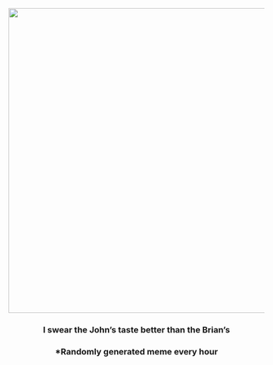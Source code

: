 <p align="center">
        <img src="https://i.redd.it/x6veasr0f4n91.jpg" width="600" height="600">
        </p>
        <h3 align="center">I swear the John’s taste better than the Brian’s</h3>
        <h3 align="center">*Randomly generated meme every hour</h3>
    